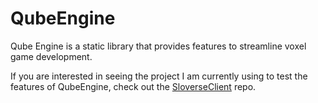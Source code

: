 # QubeEngine
Qube Engine is a static library that provides features to streamline voxel game development.

If you are interested in seeing the project I am currently using to test the features of QubeEngine, check out the [SloverseClient](https://github.com/Andy608/SloverseClient) repo.
